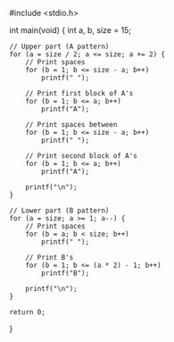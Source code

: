 
#include <stdio.h>

int main(void) {
    int a, b, size = 15;

    // Upper part (A pattern)
    for (a = size / 2; a <= size; a += 2) {
        // Print spaces
        for (b = 1; b <= size - a; b++)
            printf(" ");
        
        // Print first block of A's
        for (b = 1; b <= a; b++)
            printf("A");

        // Print spaces between
        for (b = 1; b <= size - a; b++)
            printf(" ");

        // Print second block of A's
        for (b = 1; b <= a; b++)
            printf("A");

        printf("\n");
    }

    // Lower part (B pattern)
    for (a = size; a >= 1; a--) {
        // Print spaces
        for (b = a; b < size; b++)
            printf(" ");

        // Print B's
        for (b = 1; b <= (a * 2) - 1; b++)
            printf("B");

        printf("\n");
    }

    return 0;
}

